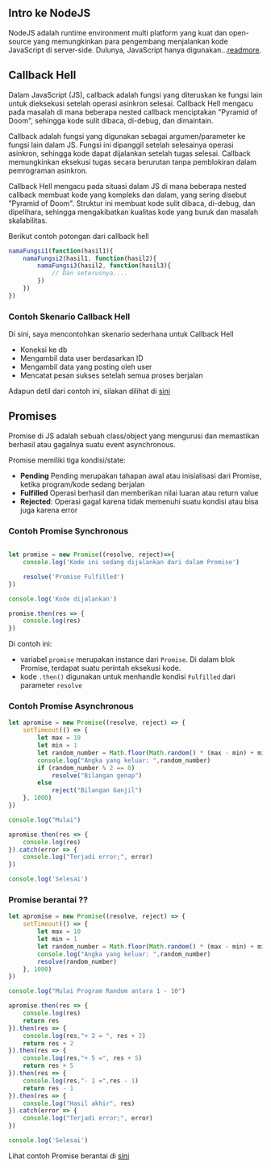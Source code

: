## Intro ke NodeJS

NodeJS adalah runtime environment multi platform yang kuat dan open-source yang memungkinkan para pengembang menjalankan kode JavaScript di server-side. Dulunya, JavaScript hanya digunakan...[readmore](intro.md).

## Callback Hell
Dalam JavaScript (JS), callback adalah fungsi yang diteruskan ke fungsi lain untuk dieksekusi setelah operasi asinkron selesai. Callback Hell mengacu pada masalah di mana beberapa nested callback menciptakan "Pyramid of Doom", sehingga kode sulit dibaca, di-debug, dan dimaintain.

Callback adalah fungsi yang digunakan sebagai argumen/parameter ke fungsi lain dalam JS. Fungsi ini dipanggil setelah selesainya operasi asinkron, sehingga kode dapat dijalankan setelah tugas selesai. Callback memungkinkan eksekusi tugas secara berurutan tanpa pemblokiran dalam pemrograman asinkron.

Callback Hell mengacu pada situasi dalam JS di mana beberapa nested callback membuat kode yang kompleks dan dalam, yang sering disebut "Pyramid of Doom". Struktur ini membuat kode sulit dibaca, di-debug, dan dipelihara, sehingga mengakibatkan kualitas kode yang buruk dan masalah skalabilitas.

Berikut contoh potongan dari callback hell
```js
namaFungsi1(function(hasil1){
    namaFungsi2(hasil1, function(hasil2){
        namaFungsi3(hasil2, function(hasil3){
            // Dan seterusnya....
        })
    })
})
```

### Contoh Skenario Callback Hell
Di sini, saya mencontohkan skenario sederhana untuk Callback Hell
- Koneksi ke db
- Mengambil data user berdasarkan ID
- Mengambil data yang posting oleh user
- Mencatat pesan sukses setelah semua proses berjalan

Adapun detil dari contoh ini, silakan dilihat di [sini](examples/callback_hell.js)

## Promises
Promise di JS adalah sebuah class/object yang mengurusi dan memastikan berhasil atau gagalnya suatu event asynchronous.

Promise memiliki tiga kondisi/state:
- **Pending**
Pending merupakan tahapan awal atau inisialisasi dari Promise, ketika program/kode sedang berjalan
- **Fulfilled**
Operasi berhasil dan memberikan nilai luaran atau return value
- **Rejected**:
Operasi gagal karena tidak memenuhi suatu kondisi atau bisa juga karena error

### Contoh Promise Synchronous
```js

let promise = new Promise((resolve, reject)=>{
    console.log('Kode ini sedang dijalankan dari dalam Promise')

    resolve('Promise Fulfilled')
})

console.log('Kode dijalankan')

promise.then(res => {
    console.log(res)
})
```
Di contoh ini:
- variabel `promise` merupakan instance dari `Promise`. Di dalam blok Promise, terdapat suatu perintah eksekusi kode.
- kode `.then()` digunakan untuk menhandle kondisi `Fulfilled` dari parameter `resolve`


### Contoh Promise Asynchronous
```js
let apromise = new Promise((resolve, reject) => {
    setTimeout(() => {
        let max = 10
        let min = 1
        let random_number = Math.floor(Math.random() * (max - min) + min)
        console.log("Angka yang keluar: ",random_number)
        if (random_number % 2 == 0)
            resolve("Bilangan genap")
        else
            reject("Bilangan Ganjil")
    }, 1000)
})

console.log("Mulai")

apromise.then(res => {
    console.log(res)
}).catch(error => {
    console.log("Terjadi error;", error)
})

console.log('Selesai')
```

### Promise berantai ??
```js
let apromise = new Promise((resolve, reject) => {
    setTimeout(() => {
        let max = 10
        let min = 1
        let random_number = Math.floor(Math.random() * (max - min) + min)
        console.log("Angka yang keluar: ",random_number)
        resolve(random_number)
    }, 1000)
})

console.log("Mulai Program Random antara 1 - 10")

apromise.then(res => {
    console.log(res)
    return res
}).then(res => {
    console.log(res,"+ 2 = ", res + 2)
    return res + 2
}).then(res => {
    console.log(res,"+ 5 =", res + 5)
    return res + 5
}).then(res => {
    console.log(res,"- 1 =",res - 1)
    return res - 1
}).then(res => {
    console.log("Hasil akhir", res)
}).catch(error => {
    console.log("Terjadi error;", error)
})

console.log('Selesai')
````
Lihat contoh Promise berantai di [sini](examples/js/promises_chain.js)

